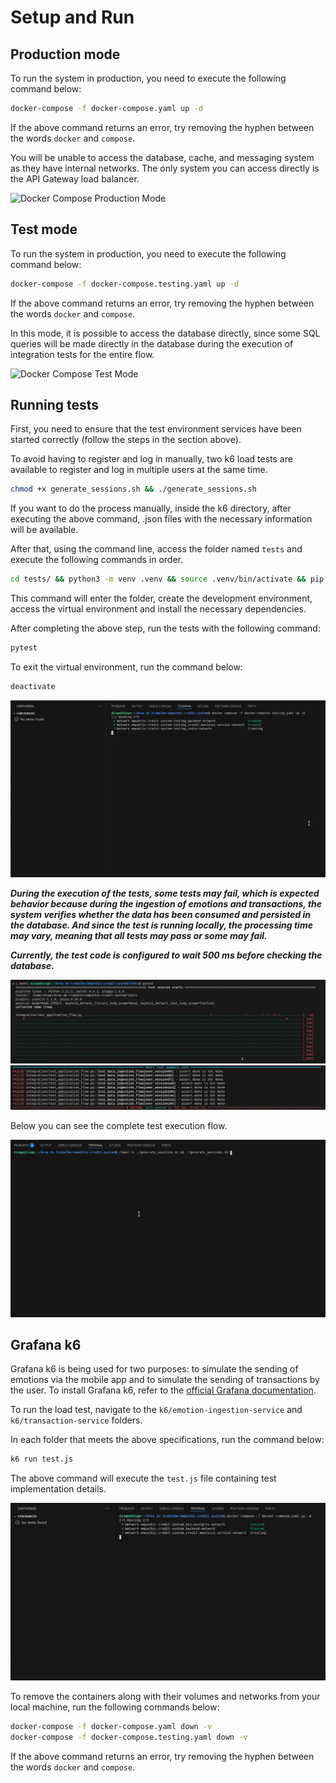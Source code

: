 # Setup and Run

## Production mode

To run the system in production, you need to execute the following command below:

```bash
docker-compose -f docker-compose.yaml up -d
```

If the above command returns an error, try removing the hyphen between the words `docker` and `compose`.

You will be unable to access the database, cache, and messaging system as they have internal networks. The only system you can access directly is the API Gateway load balancer.

![Docker Compose Production Mode](../../images/gif/dockercompose.gif)

## Test mode

To run the system in production, you need to execute the following command below:

```bash
docker-compose -f docker-compose.testing.yaml up -d
```

If the above command returns an error, try removing the hyphen between the words `docker` and `compose`.

In this mode, it is possible to access the database directly, since some SQL queries will be made directly in the database during the execution of integration tests for the entire flow.

![Docker Compose Test Mode](../../images/gif/dockercomposetesting.gif)

## Running tests

First, you need to ensure that the test environment services have been started correctly (follow the steps in the section above).

To avoid having to register and log in manually, two k6 load tests are available to register and log in multiple users at the same time.

```bash
chmod +x generate_sessions.sh && ./generate_sessions.sh
```

If you want to do the process manually, inside the k6 directory, after executing the above command, .json files with the necessary information will be available.

After that, using the command line, access the folder named `tests` and execute the following commands in order.

```bash
cd tests/ && python3 -m venv .venv && source .venv/bin/activate && pip install -r requirements.txt
```

This command will enter the folder, create the development environment, access the virtual environment and install the necessary dependencies.

After completing the above step, run the tests with the following command:

```bash
pytest
```

To exit the virtual environment, run the command below:

```bash
deactivate
```

![Tests](../../images/gif/tests.gif)

**_During the execution of the tests, some tests may fail, which is expected behavior because during the ingestion of emotions and transactions, the system verifies whether the data has been consumed and persisted in the database. And since the test is running locally, the processing time may vary, meaning that all tests may pass or some may fail._**

**_Currently, the test code is configured to wait 500 ms before checking the database._**

![Tests Failed](../../images/png/tests-1.png)
![Tests Failed](../../images/png/tests-2.png)

Below you can see the complete test execution flow.

![Final Tests](../../images/gif/final-test.gif)

## Grafana k6

Grafana k6 is being used for two purposes: to simulate the sending of emotions via the mobile app and to simulate the sending of transactions by the user. To install Grafana k6, refer to the [official Grafana documentation](https://grafana.com/docs/k6/latest/set-up/install-k6/).

To run the load test, navigate to the `k6/emotion-ingestion-service` and `k6/transaction-service` folders.

In each folder that meets the above specifications, run the command below:

```bash
k6 run test.js
```

The above command will execute the `test.js` file containing test implementation details.

![Grafana k6](../../images/gif/k6.gif)

To remove the containers along with their volumes and networks from your local machine, run the following commands below:

```bash
docker-compose -f docker-compose.yaml down -v
docker-compose -f docker-compose.testing.yaml down -v
```

If the above command returns an error, try removing the hyphen between the words `docker` and `compose`.

